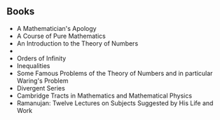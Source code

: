 <h2> Books </h2>
<ul>

                             

 <li><a target="_blank" href="https://github.com/manjunath5496/Godfrey-Harold-Hardy-Books/blob/master/ghh(1).pdf" style="text-decoration:none;">A Mathematician's
Apology</a></li>

 <li><a target="_blank" href="https://github.com/manjunath5496/Godfrey-Harold-Hardy-Books/blob/master/ghh(2).pdf" style="text-decoration:none;">A Course of Pure Mathematics</a></li>

<li><a target="_blank" href="https://github.com/manjunath5496/Godfrey-Harold-Hardy-Books/blob/master/ghh(3).pdf" style="text-decoration:none;">An Introduction to the Theory of Numbers</a></li>
 <li><a target="_blank" href="https://github.com/manjunath5496/Godfrey-Harold-Hardy-Books/blob/master/ghh(4).pdf" style="text-decoration:none;"The Integration of Functions of a Single Variable</a></li>                              
<li><a target="_blank" href="https://github.com/manjunath5496/Godfrey-Harold-Hardy-Books/blob/master/ghh(5).pdf" style="text-decoration:none;">Orders of Infinity</a></li>
<li><a target="_blank" href="https://github.com/manjunath5496/Godfrey-Harold-Hardy-Books/blob/master/ghh(6).rar" style="text-decoration:none;">Inequalities</a></li>
 <li><a target="_blank" href="https://github.com/manjunath5496/Godfrey-Harold-Hardy-Books/blob/master/ghh(7).pdf" style="text-decoration:none;">Some Famous Problems of the Theory of Numbers and in particular Waring's Problem </a></li>

 <li><a target="_blank" href="https://github.com/manjunath5496/Godfrey-Harold-Hardy-Books/blob/master/ghh(8).pdf" style="text-decoration:none;"> Divergent Series </a></li>
   <li><a target="_blank" href="https://github.com/manjunath5496/Godfrey-Harold-Hardy-Books/blob/master/ghh(9).pdf" style="text-decoration:none;">Cambridge Tracts in Mathematics and Mathematical Physics</a></li>
  
   
 <li><a target="_blank" href="https://github.com/manjunath5496/Godfrey-Harold-Hardy-Books/blob/master/ghh(10).pdf" style="text-decoration:none;">Ramanujan: Twelve Lectures on Subjects Suggested by His Life and Work </a></li>                              
</ul>
